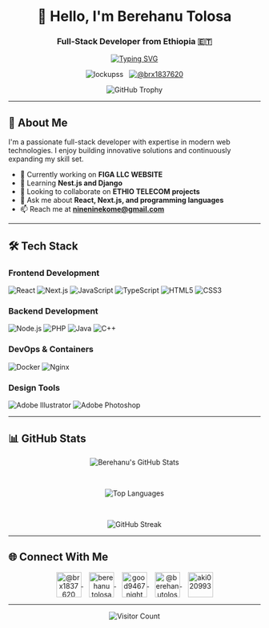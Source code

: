 <h1 align="center">👋 Hello, I'm Berehanu Tolosa</h1>
<h3 align="center">Full-Stack Developer from Ethiopia 🇪🇹</h3>

<p align="center">
  <a href="https://git.io/typing-svg"><img src="https://readme-typing-svg.demolab.com?font=Fira+Code&weight=600&size=22&duration=4000&pause=1000&color=5C87F7&center=true&vCenter=true&width=500&lines=Passionate+Developer;React+%7C+Next.js+Expert;Docker+Enthusiast;Open-Source+Contributor;Problem+Solver" alt="Typing SVG" /></a>
</p>

<p align="center">
  <img src="https://komarev.com/ghpvc/?username=lockupss&label=Profile%20Views&color=0e75b6&style=for-the-badge" alt="lockupss" /> &nbsp;
  <a href="https://twitter.com/@brx1837620" target="blank"><img src="https://img.shields.io/twitter/follow/@brx1837620?logo=twitter&style=for-the-badge" alt="@brx1837620" /></a>
</p>

<div align="center">
  
![GitHub Trophy](https://github-profile-trophy.vercel.app/?username=lockupss&theme=onedark&row=2&column=4&margin-w=15&margin-h=15)

</div>

---

## 🚀 About Me

I'm a passionate full-stack developer with expertise in modern web technologies. I enjoy building innovative solutions and continuously expanding my skill set.

- 🔭 Currently working on **FIGA LLC WEBSITE**
- 🌱 Learning **Nest.js and Django**
- 👯 Looking to collaborate on **ETHIO TELECOM projects**
- 💬 Ask me about **React, Next.js, and programming languages**
- 📫 Reach me at **nineninekome@gmail.com**

---

## 🛠️ Tech Stack

### Frontend Development
![React](https://img.shields.io/badge/React-20232A?style=for-the-badge&logo=react&logoColor=61DAFB)
![Next.js](https://img.shields.io/badge/Next.js-000000?style=for-the-badge&logo=next.js&logoColor=white)
![JavaScript](https://img.shields.io/badge/JavaScript-F7DF1E?style=for-the-badge&logo=javascript&logoColor=black)
![TypeScript](https://img.shields.io/badge/TypeScript-007ACC?style=for-the-badge&logo=typescript&logoColor=white)
![HTML5](https://img.shields.io/badge/HTML5-E34F26?style=for-the-badge&logo=html5&logoColor=white)
![CSS3](https://img.shields.io/badge/CSS3-1572B6?style=for-the-badge&logo=css3&logoColor=white)

### Backend Development
![Node.js](https://img.shields.io/badge/Node.js-339933?style=for-the-badge&logo=nodedotjs&logoColor=white)
![PHP](https://img.shields.io/badge/PHP-777BB4?style=for-the-badge&logo=php&logoColor=white)
![Java](https://img.shields.io/badge/Java-ED8B00?style=for-the-badge&logo=openjdk&logoColor=white)
![C++](https://img.shields.io/badge/C++-00599C?style=for-the-badge&logo=c%2B%2B&logoColor=white)

### DevOps & Containers
![Docker](https://img.shields.io/badge/Docker-2496ED?style=for-the-badge&logo=docker&logoColor=white)
![Nginx](https://img.shields.io/badge/Nginx-009639?style=for-the-badge&logo=nginx&logoColor=white)

### Design Tools
![Adobe Illustrator](https://img.shields.io/badge/Illustrator-FF9A00?style=for-the-badge&logo=adobe-illustrator&logoColor=white)
![Adobe Photoshop](https://img.shields.io/badge/Photoshop-31A8FF?style=for-the-badge&logo=adobe-photoshop&logoColor=white)

---

## 📊 GitHub Stats

<div align="center">
  
![Berehanu's GitHub Stats](https://github-readme-stats.vercel.app/api?username=lockupss&show_icons=true&theme=radical&count_private=true&hide_border=true&include_all_commits=true)

<br>

![Top Languages](https://github-readme-stats.vercel.app/api/top-langs/?username=lockupss&layout=compact&theme=radical&hide_border=true&langs_count=8)

<br>

![GitHub Streak](https://github-readme-streak-stats.herokuapp.com/?user=lockupss&theme=radical&hide_border=true)

</div>

---

## 🌐 Connect With Me

<p align="center">
  <a href="https://twitter.com/@brx1837620" target="blank">
    <img align="center" src="https://raw.githubusercontent.com/rahuldkjain/github-profile-readme-generator/master/src/images/icons/Social/twitter.svg" alt="@brx1837620" height="50" width="50" />
  </a> &nbsp;&nbsp;
  <a href="https://linkedin.com/in/berehanu tolosa" target="blank">
    <img align="center" src="https://raw.githubusercontent.com/rahuldkjain/github-profile-readme-generator/master/src/images/icons/Social/linked-in-alt.svg" alt="berehanu tolosa" height="50" width="50" />
  </a> &nbsp;&nbsp;
  <a href="https://instagram.com/good9467night" target="blank">
    <img align="center" src="https://raw.githubusercontent.com/rahuldkjain/github-profile-readme-generator/master/src/images/icons/Social/instagram.svg" alt="good9467night" height="50" width="50" />
  </a> &nbsp;&nbsp;
  <a href="https://www.youtube.com/c/@berehanutolosa" target="blank">
    <img align="center" src="https://raw.githubusercontent.com/rahuldkjain/github-profile-readme-generator/master/src/images/icons/Social/youtube.svg" alt="@berehanutolosa" height="50" width="50" />
  </a> &nbsp;&nbsp;
  <a href="https://discord.gg/aki020993" target="blank">
    <img align="center" src="https://raw.githubusercontent.com/rahuldkjain/github-profile-readme-generator/master/src/images/icons/Social/discord.svg" alt="aki020993" height="50" width="50" />
  </a>
</p>

---

<div align="center">
  
![Visitor Count](https://profile-counter.glitch.me/lockupss/count.svg)

</div>
